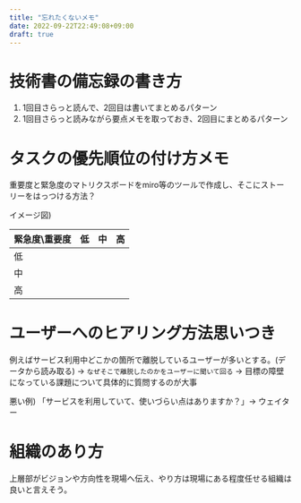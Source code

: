 ```yaml
---
title: "忘れたくないメモ"
date: 2022-09-22T22:49:08+09:00
draft: true
---
```


# 技術書の備忘録の書き方

1. 1回目さらっと読んで、2回目は書いてまとめるパターン
2. 1回目さらっと読みながら要点メモを取っておき、2回目にまとめるパターン

# タスクの優先順位の付け方メモ

重要度と緊急度のマトリクスボードをmiro等のツールで作成し、そこにストーリーをはっつける方法？

イメージ図)

|緊急度\重要度|低|中|高|
|-|-|-|-|
|低||||
|中||||
|高||||

# ユーザーへのヒアリング方法思いつき

例えばサービス利用中どこかの箇所で離脱しているユーザーが多いとする。(データから読み取る)
-> `なぜそこで離脱したのかをユーザーに聞いて回る`
-> 目標の障壁になっている課題について具体的に質問するのが大事

悪い例) 「サービスを利用していて、使いづらい点はありますか？」-> ウェイター

# 組織のあり方

上層部がビジョンや方向性を現場へ伝え、やり方は現場にある程度任せる組織は良いと言えそう。